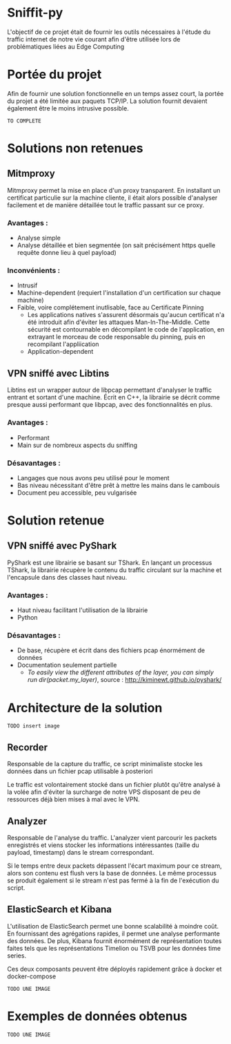 # Sniffit-py

L'objectif de ce projet était de fournir les outils nécessaires à l'étude du traffic internet de notre vie courant afin d'être utilisée lors de problématiques liées au Edge Computing

# Portée du projet

Afin de fournir une solution fonctionnelle en un temps assez court, la portée du projet a été limitée aux paquets TCP/IP. La solution fournit devaient également être le moins intrusive possible.

`TO COMPLETE`

# Solutions non retenues

## Mitmproxy

Mitmproxy permet la mise en place d'un proxy transparent. En installant un certificat particulie sur la machine cliente, il était alors possible d'analyser facilement et de manière détaillée tout le traffic passant sur ce proxy.

### Avantages :

- Analyse simple
- Analyse détaillée et bien segmentée (on sait précisément https quelle requête donne lieu à quel payload)

### Inconvénients :

- Intrusif
- Machine-dependent (requiert l'installation d'un certification sur chaque machine)
- Faible, voire complétement inutlisable, face au Certificate Pinning
  - Les applications natives s'assurent désormais qu'aucun certificat n'a été introduit afin d'éviter les attaques Man-In-The-Middle. Cette sécurité est contournable en décompilant le code de l'application, en extrayant le morceau de code responsable du pinning, puis en recompilant l'appliication
  - Application-dependent

## VPN sniffé avec Libtins

Libtins est un wrapper autour de libpcap permettant d'analyser le traffic entrant et sortant d'une machine. Écrit en C++, la librairie se décrit comme presque aussi performant que libpcap, avec des fonctionnalités en plus.

### Avantages :

- Performant
- Main sur de nombreux aspects du sniffing

### Désavantages :

- Langages que nous avons peu utilisé pour le moment
- Bas niveau nécessitant d'être prêt à mettre les mains dans le cambouis
- Document peu accessible, peu vulgarisée

# Solution retenue

## VPN sniffé avec PyShark

PyShark est une librairie se basant sur TShark. En lançant un processus TShark, la librairie récupère le contenu du traffic circulant sur la machine et l'encapsule dans des classes haut niveau.

### Avantages :

- Haut niveau facilitant l'utilisation de la librairie
- Python

### Désavantages :

- De base, récupère et écrit dans des fichiers pcap énormément de données
- Documentation seulement partielle
  - _To easily view the different attributes of the layer, you can simply run dir(packet.my_layer)_, source : http://kiminewt.github.io/pyshark/

# Architecture de la solution

`TODO insert image`

## Recorder

Responsable de la capture du traffic, ce script minimaliste stocke les données dans un fichier pcap utilisable à posteriori

Le traffic est volontairement stocké dans un fichier plutôt qu'être analysé à la volée afin d'éviter la surcharge de notre VPS disposant de peu de ressources déjà bien mises à mal avec le VPN.

## Analyzer

Responsable de l'analyse du traffic. L'analyzer vient parcourir les packets enregistrés et viens stocker les informations intéressantes (taille du payload, timestamp) dans le stream correspondant.

Si le temps entre deux packets dépassent l'écart maximum pour ce stream, alors son contenu est flush vers la base de données. Le même processus se produit également si le stream n'est pas fermé à la fin de l'exécution du script.

## ElasticSearch et Kibana

L'utilisation de ElasticSearch permet une bonne scalabilité à moindre coût. En fournissant des agrégations rapides, il permet une analyse performante des données. De plus, Kibana fournit énormément de représentation toutes faites tels que les représentations Timelion ou TSVB pour les données time series.

Ces deux composants peuvent être déployés rapidement grâce à docker et docker-compose

`TODO UNE IMAGE`

# Exemples de données obtenus

`TODO UNE IMAGE`
